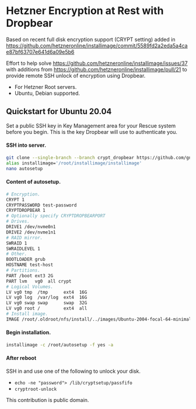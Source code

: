 #  Hetzner Encryption at Rest with Dropbear

Based on recent full disk encryption support (CRYPT setting) added in https://github.com/hetzneronline/installimage/commit/5589fd2a2eda5a4cae87bf63707e641d6a09e5b6

Effort to help solve https://github.com/hetzneronline/installimage/issues/37 with additions from https://github.com/hetzneronline/installimage/pull/21 to provide remote SSH unlock of encryption using Dropbear.

* For Hetzner Root servers.
* Ubuntu, Debian supported.

## Quickstart for Ubuntu 20.04

Set a public SSH key in Key Management area for your Rescue system before you begin. This is the key Dropbear will use to authenticate you.

#### SSH into server.
```bash
git clone --single-branch --branch crypt_dropbear https://github.com/gnat/installimage.git
alias installimage='/root/installimage/installimage'
nano autosetup
```

#### Content of autosetup.
```bash
# Encryption.
CRYPT 1
CRYPTPASSWORD test-password
CRYPTDROPBEAR 1
# Optionally specify CRYPTDROPBEARPORT
# Drives.
DRIVE1 /dev/nvme0n1
DRIVE2 /dev/nvme1n1
# RAID mirror.
SWRAID 1
SWRAIDLEVEL 1
# Other.
BOOTLOADER grub
HOSTNAME test-host
# Partitions.
PART /boot ext3 2G
PART lvm   vg0  all crypt
# Logical Volumes.
LV vg0 tmp  /tmp      ext4  16G
LV vg0 log  /var/log  ext4  16G
LV vg0 swap swap      swap  32G
LV vg0 root /         ext4  all
# Install image.
IMAGE /root/.oldroot/nfs/install/../images/Ubuntu-2004-focal-64-minimal.tar.gz
```

#### Begin installation.
```bash
installimage -c /root/autosetup -f yes -a
```

#### After reboot
SSH in and use one of the following to unlock your disk.
* `echo -ne "password"> /lib/cryptsetup/passfifo`
* `cryptroot-unlock`

This contribution is public domain.
